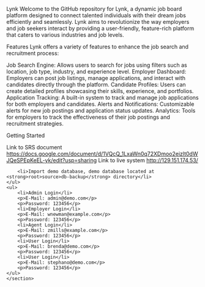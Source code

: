 Lynk 
Welcome to the GitHub repository for Lynk, a dynamic job board platform designed to connect talented individuals with their dream jobs efficiently and seamlessly. Lynk aims to revolutionize the way employers and job seekers interact by providing a user-friendly, feature-rich platform that caters to various industries and job levels.

Features
Lynk offers a variety of features to enhance the job search and recruitment process:

Job Search Engine: Allows users to search for jobs using filters such as location, job type, industry, and experience level.
Employer Dashboard: Employers can post job listings, manage applications, and interact with candidates directly through the platform.
Candidate Profiles: Users can create detailed profiles showcasing their skills, experience, and portfolios.
Application Tracking: A built-in system to track and manage job applications for both employers and candidates.
Alerts and Notifications: Customizable alerts for new job postings and application status updates.
Analytics: Tools for employers to track the effectiveness of their job postings and recruitment strategies.

Getting Started
 
Link to SRS document https://docs.google.com/document/d/1VQcQ_1LxaWn0q72XDmoo2eizlt0dWJQeSPEpKeEL-yk/edit?usp=sharing
Link to live system http://129.151.174.53/


        <li>Import demo database, demo database located at <strong>root>source>db-backup</strong> directory</li>
    </ul>
    <ul>
        <li>Admin Login</li>
        <p>E-Mail: admin@demo.com</p>                          
        <p>Password: 123456</p>
        <li>Employer Login</li>
        <p>E-Mail: wnewman@example.com</p>                          
        <p>Password: 123456</p>
        <li>Agent Login</li>
        <p>E-Mail: zmills@example.com</p>                          
        <p>Password: 123456</p>
        <li>User Login</li>
        <p>E-Mail: brenda@demo.com</p>                          
        <p>Password: 123456</p>
        <li>User Login</li>
        <p>E-Mail: stephano@demo.com</p>                          
        <p>Password: 123456</p>
    </ul>
    </section>
